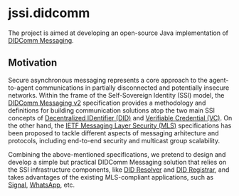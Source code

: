 # jssi.didcomm

The project is aimed at developing an open-source Java implementation of [DIDComm Messaging](https://identity.foundation/didcomm-messaging/spec/).

## Motivation

Secure asynchronous messaging represents a core approach to the agent-to-agent communications in partially disconnected and potentially insecure networks. Within the frame of the Self-Sovereign Identity (SSI) model, the [DIDComm Messaging v2](https://identity.foundation/didcomm-messaging/spec/) specification provides a methodology and definitions for building communication solutions atop the two main SSI concepts of [Decentralized IDentifier (DID)](https://www.w3.org/TR/did-core/) and [Verifiable Credential (VC)](https://www.w3.org/TR/vc-data-model/). On the other hand, the [IETF Messaging Layer Security (MLS)](https://datatracker.ietf.org/wg/mls/documents/) specifications has been proposed to tackle different aspects of messaging arhitecture and protocols, including end-to-end security and multicast group scalability. 

Combining the above-mentioned specifications, we pretend to design and develop a simple but practical DIDComm Messaging solution that relies on the SSI infrastructure components, like [DID Resolver](https://github.com/decentralized-identity/universal-resolver) and [DID Registrar](https://github.com/decentralized-identity/universal-registrar), and takes advantages of the existing MLS-compliant applications, such as [Signal](https://signal.org/), [WhatsApp](https://www.whatsapp.com/), etc.
